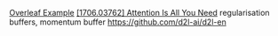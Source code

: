 [Overleaf Example](https://arxiv.org/pdf/2503.24322)
[[1706.03762] Attention Is All You Need](https://arxiv.org/abs/1706.03762)
regularisation
buffers, momentum buffer
https://github.com/d2l-ai/d2l-en